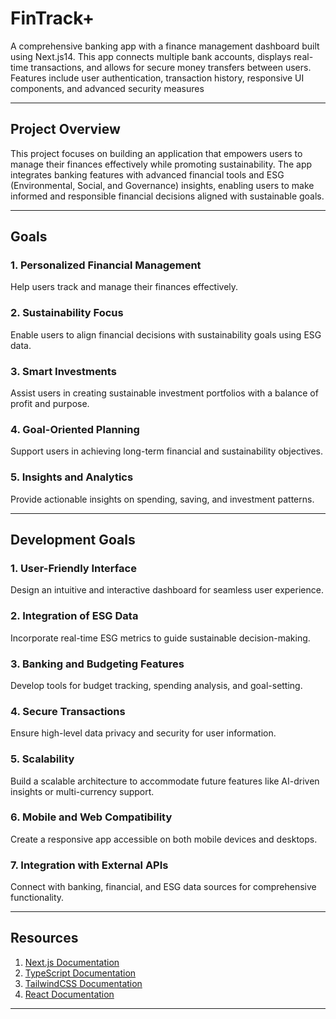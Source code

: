 # FinTrack+
A comprehensive banking app with a finance management dashboard built using Next.js14. This app connects multiple bank accounts, displays real-time transactions, and allows for secure money transfers between users. Features include user authentication, transaction history, responsive UI components, and advanced security measures


---

## Project Overview

This project focuses on building an application that empowers users to manage their finances effectively while promoting sustainability. The app integrates banking features with advanced financial tools and ESG (Environmental, Social, and Governance) insights, enabling users to make informed and responsible financial decisions aligned with sustainable goals.

---

## Goals

### 1. Personalized Financial Management
Help users track and manage their finances effectively.

### 2. Sustainability Focus
Enable users to align financial decisions with sustainability goals using ESG data.

### 3. Smart Investments
Assist users in creating sustainable investment portfolios with a balance of profit and purpose.

### 4. Goal-Oriented Planning
Support users in achieving long-term financial and sustainability objectives.

### 5. Insights and Analytics
Provide actionable insights on spending, saving, and investment patterns.

---

## Development Goals

### 1. User-Friendly Interface
Design an intuitive and interactive dashboard for seamless user experience.

### 2. Integration of ESG Data
Incorporate real-time ESG metrics to guide sustainable decision-making.

### 3. Banking and Budgeting Features
Develop tools for budget tracking, spending analysis, and goal-setting.

### 4. Secure Transactions
Ensure high-level data privacy and security for user information.

### 5. Scalability
Build a scalable architecture to accommodate future features like AI-driven insights or multi-currency support.

### 6. Mobile and Web Compatibility
Create a responsive app accessible on both mobile devices and desktops.

### 7. Integration with External APIs
Connect with banking, financial, and ESG data sources for comprehensive functionality.

---

## Resources

1. [Next.js Documentation](https://nextjs.org/learn?utm_source=next-site&utm_medium=homepage-cta&utm_campaign=home)
2. [TypeScript Documentation](https://www.typescriptlang.org/)
3. [TailwindCSS Documentation](https://tailwindcss.com/)
4. [React Documentation](https://react.dev/learn)

---

